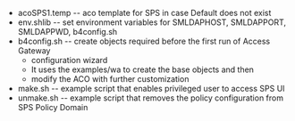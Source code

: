 * acoSPS1.temp -- aco template for SPS in case Default does not exist
* env.shlib -- set environment variables for SMLDAPHOST, SMLDAPPORT, SMLDAPPWD, b4config.sh
* b4config.sh -- create objects required before the first run of Access Gateway
	* configuration wizard
	* It uses the examples/wa to create the base objects and then
	* modify the ACO with further customization
* make.sh -- example script that enables privileged user to access SPS UI
* unmake.sh -- example script that removes the policy configuration from SPS Policy Domain

